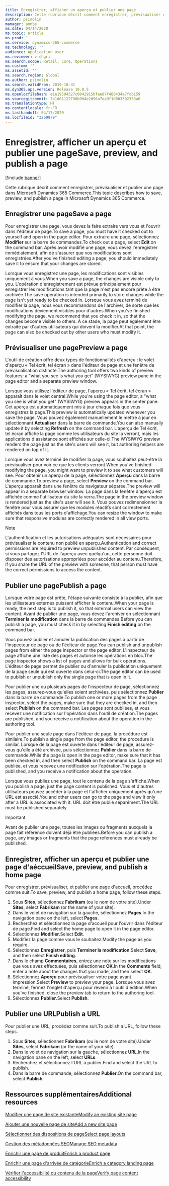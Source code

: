 ```yaml
---
title: Enregistrer, afficher un aperçu et publier une page
description: Cette rubrique décrit comment enregistrer, prévisualiser et publier une page dans Microsoft Dynamics 365 Commerce.
author: psimolin
manager: annbe
ms.date: 04/14/2020
ms.topic: article
ms.prod: ''
ms.service: dynamics-365-commerce
ms.technology: ''
audience: Application user
ms.reviewer: v-chgri
ms.search.scope: Retail, Core, Operations
ms.custom: ''
ms.assetid: ''
ms.search.region: Global
ms.author: psimolin
ms.search.validFrom: 2019-10-31
ms.dyn365.ops.version: Release 10.0.5
ms.openlocfilehash: e1e19594327c0042915bfae87f480434a7fcb159
ms.sourcegitcommit: 7a1d01122790b904e2d96a7ea9f1d003392358a6
ms.translationtype: HT
ms.contentlocale: fr-FR
ms.lasthandoff: 04/17/2020
ms.locfileid: "3269979"
---
```

# <a name="save-preview-and-publish-a-page"></a><span data-ttu-id="db22f-103">Enregistrer, afficher un aperçu et publier une page</span><span class="sxs-lookup"><span data-stu-id="db22f-103">Save, preview, and publish a page</span></span>

[!include [banner](includes/banner.md)]

<span data-ttu-id="db22f-104">Cette rubrique décrit comment enregistrer, prévisualiser et publier une page dans Microsoft Dynamics 365 Commerce.</span><span class="sxs-lookup"><span data-stu-id="db22f-104">This topic describes how to save, preview, and publish a page in Microsoft Dynamics 365 Commerce.</span></span>

## <a name="save-a-page"></a><span data-ttu-id="db22f-105">Enregistrer une page</span><span class="sxs-lookup"><span data-stu-id="db22f-105">Save a page</span></span>

<span data-ttu-id="db22f-106">Pour enregistrer une page, vous devez la faire extraire vers vous et l'ouvrir dans l'éditeur de page.</span><span class="sxs-lookup"><span data-stu-id="db22f-106">To save a page, you must have it checked out to yourself and open in the page editor.</span></span> <span data-ttu-id="db22f-107">Pour extraire une page, sélectionnez **Modifier** sur la barre de commandes.</span><span class="sxs-lookup"><span data-stu-id="db22f-107">To check out a page, select **Edit** on the command bar.</span></span> <span data-ttu-id="db22f-108">Après avoir modifié une page, vous devez l'enregistrer immédiatement, afin de s'assurer que vos modifications sont enregistrées.</span><span class="sxs-lookup"><span data-stu-id="db22f-108">After you've finished editing a page, you should immediately save it to ensure that your changes are stored.</span></span>

<span data-ttu-id="db22f-109">Lorsque vous enregistrez une page, les modifications sont visibles uniquement à vous.</span><span class="sxs-lookup"><span data-stu-id="db22f-109">When you save a page, the changes are visible only to you.</span></span> <span data-ttu-id="db22f-110">L'opération d'enregistrement est prévue principalement pour enregistrer les modifications tant que la page n'est pas encore prête à être archivée.</span><span class="sxs-lookup"><span data-stu-id="db22f-110">The save operation is intended primarily to store changes while the page isn't yet ready to be checked in.</span></span> <span data-ttu-id="db22f-111">Lorsque vous avez terminé de modifier la page, nous vous recommandons de l'archiver, de sorte que les modifications deviennent visibles pour d'autres.</span><span class="sxs-lookup"><span data-stu-id="db22f-111">When you've finished modifying the page, we recommend that you check it in, so that the changes become visible to others.</span></span> <span data-ttu-id="db22f-112">À ce stade, la page peut également être extraite par d'autres utilisateurs qui doivent la modifier.</span><span class="sxs-lookup"><span data-stu-id="db22f-112">At that point, the page can also be checked out by other users who must modify it.</span></span>

## <a name="preview-a-page"></a><span data-ttu-id="db22f-113">Prévisualiser une page</span><span class="sxs-lookup"><span data-stu-id="db22f-113">Preview a page</span></span>

<span data-ttu-id="db22f-114">L'outil de création offre deux types de fonctionnalités d'aperçu : le volet d'aperçu « Tel écrit, tel écran » dans l'éditeur de page et une fenêtre de prévisualisation distincte.</span><span class="sxs-lookup"><span data-stu-id="db22f-114">The authoring tool offers two kinds of preview features: a "what you see is what you get" (WYSIWYG) preview pane in the page editor and a separate preview window.</span></span>

<span data-ttu-id="db22f-115">Lorsque vous utilisez l'éditeur de page, l'aperçu « Tel écrit, tel écran » apparaît dans le volet central.</span><span class="sxs-lookup"><span data-stu-id="db22f-115">While you're using the page editor, a "what you see is what you get" (WYSIWYG) preview appears in the center pane.</span></span> <span data-ttu-id="db22f-116">Cet aperçu est automatiquement mis à jour chaque fois que vous enregistrez la page.</span><span class="sxs-lookup"><span data-stu-id="db22f-116">This preview is automatically updated whenever you save the page.</span></span> <span data-ttu-id="db22f-117">Vous pouvez également manuellement le mettre à jour en sélectionnant **Actualiser** dans la barre de commande.</span><span class="sxs-lookup"><span data-stu-id="db22f-117">You can also manually update it by selecting **Refresh** on the command bar.</span></span> <span data-ttu-id="db22f-118">L'aperçu de Tel écrit, tel écran affiche la page comme les utilisateurs du site la verront, mais les applications d'assistance sont affichés sur celle-ci.</span><span class="sxs-lookup"><span data-stu-id="db22f-118">The WYSIWYG preview renders the page just as the site's users will see it, but authoring helpers are rendered on top of it.</span></span>

<span data-ttu-id="db22f-119">Lorsque vous avez terminé de modifier la page, vous souhaitez peut-être la prévisualiser pour voir ce que les clients verront.</span><span class="sxs-lookup"><span data-stu-id="db22f-119">When you've finished modifying the page, you might want to preview it to see what customers will see.</span></span> <span data-ttu-id="db22f-120">Pour obtenir un aperçu de la page, sélectionnez **Aperçu** dans la barre de commande.</span><span class="sxs-lookup"><span data-stu-id="db22f-120">To preview a page, select **Preview** on the command bar.</span></span> <span data-ttu-id="db22f-121">L'aperçu apparaît dans une fenêtre du navigateur séparée.</span><span class="sxs-lookup"><span data-stu-id="db22f-121">The preview will appear in a separate browser window.</span></span> <span data-ttu-id="db22f-122">La page dans la fenêtre d'aperçu est affichée comme l'utilisateur du site la verra.</span><span class="sxs-lookup"><span data-stu-id="db22f-122">The page in the preview window is rendered just as the site's user will see it.</span></span> <span data-ttu-id="db22f-123">Vous pouvez redimensionner la fenêtre pour vous assurer que les modules réactifs sont correctement affichés dans tous les ports d'affichage.</span><span class="sxs-lookup"><span data-stu-id="db22f-123">You can resize the window to make sure that responsive modules are correctly rendered in all view ports.</span></span>

> [!NOTE]
> <span data-ttu-id="db22f-124">L'authentification et les autorisations adéquates sont nécessaires pour prévisualiser le contenu non publié en aperçu.</span><span class="sxs-lookup"><span data-stu-id="db22f-124">Authentication and correct permissions are required to preview unpublished content.</span></span> <span data-ttu-id="db22f-125">Par conséquent, si vous partagez l'URL de l'aperçu avec quelqu'un, cette personne doit disposer des autorisations appropriées pour accéder au contenu.</span><span class="sxs-lookup"><span data-stu-id="db22f-125">Therefore, if you share the URL of the preview with someone, that person must have the correct permissions to access the content.</span></span>

## <a name="publish-a-page"></a><span data-ttu-id="db22f-126">Publier une page</span><span class="sxs-lookup"><span data-stu-id="db22f-126">Publish a page</span></span>

<span data-ttu-id="db22f-127">Lorsque votre page est prête, l'étape suivante consiste à la publier, afin que les utilisateurs externes puissent afficher le contenu.</span><span class="sxs-lookup"><span data-stu-id="db22f-127">When your page is ready, the next step is to publish it, so that external users can view the content.</span></span> <span data-ttu-id="db22f-128">Avant de publier une page, vous devez l'archiver en sélectionnant **Terminer la modification** dans la barre de commandes.</span><span class="sxs-lookup"><span data-stu-id="db22f-128">Before you can publish a page, you must check it in by selecting **Finish editing** on the command bar.</span></span>

<span data-ttu-id="db22f-129">Vous pouvez publier et annuler la publication des pages à partir de l'inspecteur de page ou de l'éditeur de page.</span><span class="sxs-lookup"><span data-stu-id="db22f-129">You can publish and unpublish pages from either the page inspector or the page editor.</span></span> <span data-ttu-id="db22f-130">L'inspecteur de page affiche une liste des pages et autorise les opérations en bloc.</span><span class="sxs-lookup"><span data-stu-id="db22f-130">The page inspector shows a list of pages and allows for bulk operations.</span></span> <span data-ttu-id="db22f-131">L'éditeur de page permet de publier ou d'annuler la publication uniquement de la page seule qui est ouverte dans celui-ci.</span><span class="sxs-lookup"><span data-stu-id="db22f-131">The page editor can be used to publish or unpublish only the single page that is open in it.</span></span>

<span data-ttu-id="db22f-132">Pour publier une ou plusieurs pages de l'inspecteur de page, sélectionnez les pages, assurez-vous qu'elles soient archivées, puis sélectionnez **Publier** dans la barre de commande.</span><span class="sxs-lookup"><span data-stu-id="db22f-132">To publish one or more pages from the page inspector, select the pages, make sure that they are checked in, and then select **Publish** on the command bar.</span></span> <span data-ttu-id="db22f-133">Les pages sont publiées, et vous recevez une notification sur l'opération dans l'outil de création.</span><span class="sxs-lookup"><span data-stu-id="db22f-133">The pages are published, and you receive a notification about the operation in the authoring tool.</span></span>

<span data-ttu-id="db22f-134">Pour publier une seule page dans l'éditeur de page, la procédure est similaire.</span><span class="sxs-lookup"><span data-stu-id="db22f-134">To publish a single page from the page editor, the procedure is similar.</span></span> <span data-ttu-id="db22f-135">Lorsque de la page est ouverte dans l'éditeur de page, assurez-vous qu'elle a été archivée, puis sélectionnez **Publier** dans la barre de commande.</span><span class="sxs-lookup"><span data-stu-id="db22f-135">While the page is open in the page editor, make sure that it has been checked in, and then select **Publish** on the command bar.</span></span> <span data-ttu-id="db22f-136">La page est publiée, et vous recevez une notification sur l'opération.</span><span class="sxs-lookup"><span data-stu-id="db22f-136">The page is published, and you receive a notification about the operation.</span></span>

<span data-ttu-id="db22f-137">Lorsque vous publiez une page, tout le contenu de la page s'affiche.</span><span class="sxs-lookup"><span data-stu-id="db22f-137">When you publish a page, just the page content is published.</span></span> <span data-ttu-id="db22f-138">Vous et d'autres utilisateurs pouvez accéder à la page et l'afficher uniquement après qu'une URL est associé.</span><span class="sxs-lookup"><span data-stu-id="db22f-138">You and other users can go to the page and view it only after a URL is associated with it.</span></span> <span data-ttu-id="db22f-139">URL doit être publié séparément.</span><span class="sxs-lookup"><span data-stu-id="db22f-139">The URL must be published separately.</span></span>

> [!IMPORTANT]
> <span data-ttu-id="db22f-140">Avant de publier une page, toutes les images ou fragments auxquels la page fait référence doivent déjà être publiées.</span><span class="sxs-lookup"><span data-stu-id="db22f-140">Before you can publish a page, any images or fragments that the page references must already be published.</span></span>

## <a name="save-preview-and-publish-a-home-page"></a><span data-ttu-id="db22f-141">Enregistrer, afficher un aperçu et publier une page d'aéccueil</span><span class="sxs-lookup"><span data-stu-id="db22f-141">Save, preview, and publish a home page</span></span>

<span data-ttu-id="db22f-142">Pour enregistrer, prévisualiser, et publier une page d'accueil, procédez comme suit.</span><span class="sxs-lookup"><span data-stu-id="db22f-142">To save, preview, and publish a home page, follow these steps.</span></span>

1. <span data-ttu-id="db22f-143">Sous **Sites**, sélectionnez **Fabrikam** (ou le nom de votre site).</span><span class="sxs-lookup"><span data-stu-id="db22f-143">Under **Sites**, select **Fabrikam** (or the name of your site).</span></span>
1. <span data-ttu-id="db22f-144">Dans le volet de navigation sur la gauche, sélectionnez **Pages**.</span><span class="sxs-lookup"><span data-stu-id="db22f-144">In the navigation pane on the left, select **Pages**.</span></span>
1. <span data-ttu-id="db22f-145">Recherchez et sélectionnez la page d'accueil pour l'ouvrir dans l'éditeur de page.</span><span class="sxs-lookup"><span data-stu-id="db22f-145">Find and select the home page to open it in the page editor.</span></span>
1. <span data-ttu-id="db22f-146">Sélectionnez **Modifier**.</span><span class="sxs-lookup"><span data-stu-id="db22f-146">Select **Edit**.</span></span>
1. <span data-ttu-id="db22f-147">Modifiez la page comme vous le souhaitez.</span><span class="sxs-lookup"><span data-stu-id="db22f-147">Modify the page as you require.</span></span>
1. <span data-ttu-id="db22f-148">Sélectionnez **Enregistrer**, puis **Terminer la modification**.</span><span class="sxs-lookup"><span data-stu-id="db22f-148">Select **Save**, and then select **Finish editing**.</span></span>
1. <span data-ttu-id="db22f-149">Dans le champ **Commentaires**, entrez une note sur les modifications que vous avez effectuées, puis sélectionnez **OK**.</span><span class="sxs-lookup"><span data-stu-id="db22f-149">In the **Comments** field, enter a note about the changes that you made, and then select **OK**.</span></span>
1. <span data-ttu-id="db22f-150">Sélectionnez **Aperçu** pour prévisualiser votre page avant impression.</span><span class="sxs-lookup"><span data-stu-id="db22f-150">Select **Preview** to preview your page.</span></span> <span data-ttu-id="db22f-151">Lorsque vous avez terminé, fermez l'onglet d'aperçu pour revenir à l'outil d'édition.</span><span class="sxs-lookup"><span data-stu-id="db22f-151">When you've finished, close the preview tab to return to the authoring tool.</span></span>
1. <span data-ttu-id="db22f-152">Sélectionnez **Publier**.</span><span class="sxs-lookup"><span data-stu-id="db22f-152">Select **Publish**.</span></span>

## <a name="publish-a-url"></a><span data-ttu-id="db22f-153">Publier une URL</span><span class="sxs-lookup"><span data-stu-id="db22f-153">Publish a URL</span></span>

<span data-ttu-id="db22f-154">Pour publier une URL, procédez comme suit.</span><span class="sxs-lookup"><span data-stu-id="db22f-154">To publish a URL, follow these steps.</span></span>

1. <span data-ttu-id="db22f-155">Sous **Sites**, sélectionnez **Fabrikam** (ou le nom de votre site).</span><span class="sxs-lookup"><span data-stu-id="db22f-155">Under **Sites**, select **Fabrikam** (or the name of your site).</span></span>
1. <span data-ttu-id="db22f-156">Dans le volet de navigation sur la gauche, sélectionnez **URL**.</span><span class="sxs-lookup"><span data-stu-id="db22f-156">In the navigation pane on the left, select **URLs**.</span></span>
1. <span data-ttu-id="db22f-157">Recherchez et sélectionnez l'URL à publier.</span><span class="sxs-lookup"><span data-stu-id="db22f-157">Find and select the URL to publish.</span></span>
1. <span data-ttu-id="db22f-158">Dans la barre de commande, sélectionnez **Publier**.</span><span class="sxs-lookup"><span data-stu-id="db22f-158">On the command bar, select **Publish**.</span></span>

## <a name="additional-resources"></a><span data-ttu-id="db22f-159">Ressources supplémentaires</span><span class="sxs-lookup"><span data-stu-id="db22f-159">Additional resources</span></span>

[<span data-ttu-id="db22f-160">Modifier une page de site existante</span><span class="sxs-lookup"><span data-stu-id="db22f-160">Modify an existing site page</span></span>](modify-existing-page.md)

[<span data-ttu-id="db22f-161">Ajouter une nouvelle page de site</span><span class="sxs-lookup"><span data-stu-id="db22f-161">Add a new site page</span></span>](add-new-page.md)

[<span data-ttu-id="db22f-162">Sélectionner des dispositions de page</span><span class="sxs-lookup"><span data-stu-id="db22f-162">Select page layouts</span></span>](select-page-layouts.md)

[<span data-ttu-id="db22f-163">Gestion des métadonnées SEO</span><span class="sxs-lookup"><span data-stu-id="db22f-163">Manage SEO metadata</span></span>](manage-seo-metadata.md)

[<span data-ttu-id="db22f-164">Enrichir une page de produit</span><span class="sxs-lookup"><span data-stu-id="db22f-164">Enrich a product page</span></span>](enrich-product-page.md)

[<span data-ttu-id="db22f-165">Enrichir une page d'arrivée de catégorie</span><span class="sxs-lookup"><span data-stu-id="db22f-165">Enrich a category landing page</span></span>](enrich-category-page.md)

[<span data-ttu-id="db22f-166">Vérifier l'accessibilité du contenu de la page</span><span class="sxs-lookup"><span data-stu-id="db22f-166">Verify page content accessibility</span></span>](verify-accessibility.md)
